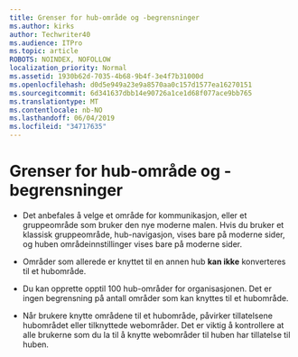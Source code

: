 ```yaml
---
title: Grenser for hub-område og -begrensninger
ms.author: kirks
author: Techwriter40
ms.audience: ITPro
ms.topic: article
ROBOTS: NOINDEX, NOFOLLOW
localization_priority: Normal
ms.assetid: 1930b62d-7035-4b68-9b4f-3e4f7b31000d
ms.openlocfilehash: d0d5e949a23e9a8570aa0c157d1577ea16270151
ms.sourcegitcommit: 6d341637dbb14e90726a1ce1d68f077ace9bb765
ms.translationtype: MT
ms.contentlocale: nb-NO
ms.lasthandoff: 06/04/2019
ms.locfileid: "34717635"
---
```

# <a name="hub-site-limits-and-restrictions"></a>Grenser for hub-område og -begrensninger

- Det anbefales å velge et område for kommunikasjon, eller et gruppeområde som bruker den nye moderne malen. Hvis du bruker et klassisk gruppeområde, hub-navigasjon, vises bare på moderne sider, og huben områdeinnstillinger vises bare på moderne sider.

- Områder som allerede er knyttet til en annen hub **kan ikke** konverteres til et hubområde. 

- Du kan opprette opptil 100 hub-områder for organisasjonen. Det er ingen begrensning på antall områder som kan knyttes til et hubområde.

- Når brukere knytte områdene til et hubområde, påvirker tillatelsene hubområdet eller tilknyttede webområder. Det er viktig å kontrollere at alle brukerne som du la til å knytte webområder til huben har tillatelse til huben.



